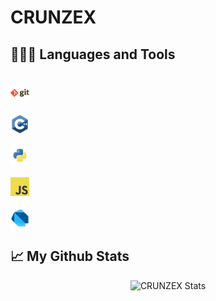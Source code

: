 
# CRUNZEX


## 👨🏽‍💻 Languages and Tools
<code> <img height="30" src="https://raw.githubusercontent.com/github/explore/main/topics/git/git.png"> </code>
<code> <img height="30" src="https://raw.githubusercontent.com/github/explore/main/topics/cpp/cpp.png"> </code>
<code> <img height="30" src="https://raw.githubusercontent.com/github/explore/main/topics/python/python.png"> </code>
<code> <img height="30" src="https://raw.githubusercontent.com/github/explore/main/topics/javascript/javascript.png"> </code>
<code> <img height="30" src="https://raw.githubusercontent.com/github/explore/main/topics/dart/dart.png"> </code>

## 📈 My Github Stats
<p align="center"> <img src="https://github-readme-stats.vercel.app/api?username=CRUNZEX&count_private=true&show_icons=true&hide_title=true&include_all_commits=true&theme=radical" alt="CRUNZEX Stats" />